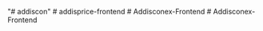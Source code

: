 "# addiscon" 
#   a d d i s p r i c e - f r o n t e n d  
 #   A d d i s c o n e x - F r o n t e n d  
 #   A d d i s c o n e x - F r o n t e n d  
 